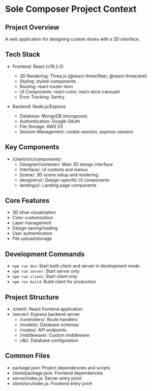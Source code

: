 # Sole Composer Project Context

## Project Overview
A web application for designing custom shoes with a 3D interface.

## Tech Stack
- Frontend: React (v18.2.0)
  - 3D Rendering: Three.js (@react-three/fiber, @react-three/drei)
  - Styling: styled-components
  - Routing: react-router-dom
  - UI Components: react-color, react-alice-carousel
  - Error Tracking: Sentry

- Backend: Node.js/Express
  - Database: MongoDB (mongoose)
  - Authentication: Google OAuth
  - File Storage: AWS S3
  - Session Management: cookie-session, express-session

## Key Components
- /client/src/components/
  - DesignerContainer/: Main 3D design interface
  - Interface/: UI controls and menus
  - Scene/: 3D scene setup and rendering
  - designerui/: Design-specific UI components
  - landingui/: Landing page components

## Core Features
- 3D shoe visualization
- Color customization
- Layer management
- Design saving/loading
- User authentication
- File upload/storage

## Development Commands
- `npm run dev`: Start both client and server in development mode
- `npm run server`: Start server only
- `npm run client`: Start client only
- `npm run build`: Build client for production

## Project Structure
- /client/: React frontend application
- /server/: Express backend server
  - /controllers/: Route handlers
  - /models/: Database schemas
  - /routes/: API endpoints
  - /middleware/: Custom middleware
  - /db/: Database configuration

## Common Files
- package.json: Project dependencies and scripts
- client/package.json: Frontend dependencies
- server/index.js: Server entry point
- client/src/index.js: Frontend entry point
